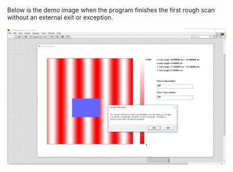 
Below is the demo image when the program finishes the first rough scan without an external exit or exception.<br><br>
![Deep Scanning](https://github.com/KLDistance/SICMControl/blob/master/ZDepthHopping_2017Aut/dll_src_DeepScanning/DeepSelectUI.png "Deep Scanning")<br><br>
